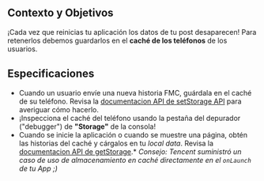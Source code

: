 ## Contexto y Objetivos

¡Cada vez que reinicias tu aplicación los datos de tu post desaparecen! Para retenerlos debemos guardarlos en el **caché de los teléfonos** de los usuarios.

## Especificaciones

- Cuando un usuario envíe una nueva historia FMC, guárdala en el caché de su teléfono. Revisa la [documentacion API de setStorage API](https://developers.weixin.qq.com/miniprogram/en/dev/api/data.html#wxsetstoragesynckeydata) para averiguar cómo hacerlo.
- ¡Inspecciona el caché del teléfono usando la pestaña del depurador ("debugger") de **"Storage"** de la consola!
- Cuando se inicie la aplicación o cuando se muestre una página, obtén las historias del caché y cárgalos en tu *local data*. Revisa la [documentacion API de getStorage](https://developers.weixin.qq.com/miniprogram/en/dev/api/data.html#wxgetstoragesynckey
).* _Consejo: Tencent suministró un caso de uso de almacenamiento en caché directamente en el `onLaunch` de tu App ;)_
